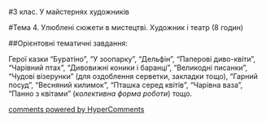 <div id="hypercomments_widget" class="js-hypercomments-widget invisible"></div>

#3 клас. У майстернях художників

#Тема 4.  Улюблені сюжети в мистецтві. Художник і театр (8 годин)

##Орієнтовні тематичні завдання:

Герої казки “Буратіно”, “У зоопарку”, “Дельфін”, “Паперові диво-квіти”, “Чарівний птах”, “Дивовижні коники і баранці”,  “Великодні писанки”, “Чудові візерунки” (для оздоблення серветки, закладки тощо), “Гарний посуд”, “Весняний килимок”, “Пташка серед квітів”, “Чарівна ваза”, “Панно з квітами” (*колективна форма роботи*) тощо.


<div class="js-hypercomments-container">
    <a href="http://hypercomments.com" class="hc-link" title="comments widget">comments powered by HyperComments</a>
</div>